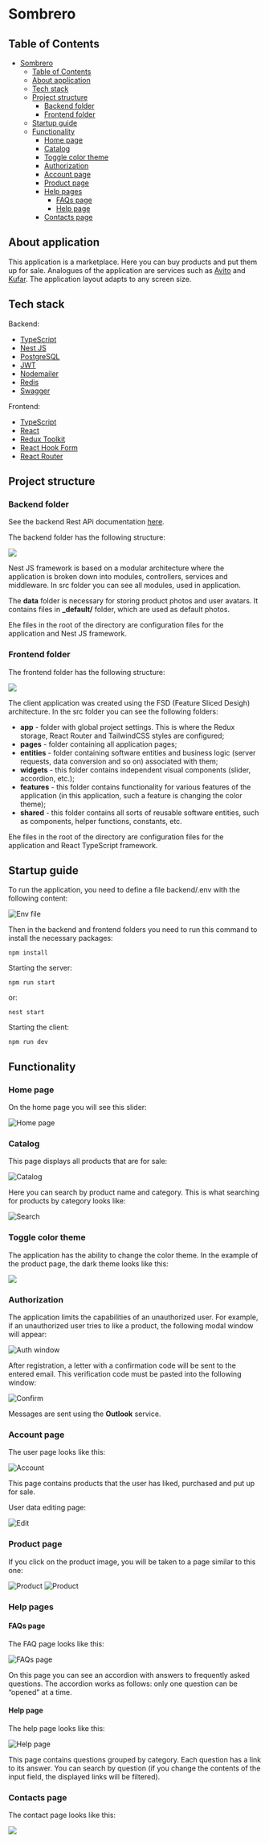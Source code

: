 # Sombrero

## Table of Contents
- [Sombrero](#sombrero)
  - [Table of Contents](#table-of-contents)
  - [About application](#about-application)
  - [Tech stack](#tech-stack)
  - [Project structure](#project-structure)
    - [Backend folder](#backend-folder)
    - [Frontend folder](#frontend-folder)
  - [Startup guide](#startup-guide)
  - [Functionality](#functionality)
    - [Home page](#home-page)
    - [Catalog](#catalog)
    - [Toggle color theme](#toggle-color-theme)
    - [Authorization](#authorization)
    - [Account page](#account-page)
    - [Product page](#product-page)
    - [Help pages](#help-pages)
      - [FAQs page](#faqs-page)
      - [Help page](#help-page)
    - [Contacts page](#contacts-page)




## About application

This application is a marketplace. Here you can buy products and put them up for sale. Analogues of the application are services such as <a href="https://www.avito.ru/">Avito</a> and <a href="https://www.kufar.by/l">Kufar</a>. The application layout adapts to any screen size.


## Tech stack

Backend:
* <a href="https://www.typescriptlang.org/">TypeScript</a>
* <a href="https://nestjs.com/">Nest JS</a>
* <a href="https://www.postgresql.org/">PostgreSQL</a>
* <a href="https://jwt.io/">JWT</a>
* <a href="https://www.nodemailer.com/">Nodemailer</a>
* <a href="https://redis.io/">Redis</a>
* <a href="https://swagger.io/">Swagger</a>

Frontend:
* <a href="https://www.typescriptlang.org/">TypeScript</a>
* <a href="https://react.dev/">React</a>
* <a href="https://redux.js.org/">Redux Toolkit</a>
* <a href="https://react-hook-form.com/">React Hook Form</a>
* <a href="https://reactrouter.com/en/main">React Router</a>


## Project structure

### Backend folder

See the backend Rest APi documentation <a href="https://tarhunchikkk.github.io/Sombrero/docs/API.html">here</a>.

The backend folder has the following structure:

<img src="./readme/project/backend_folder.png" />

Nest JS framework is based on a modular architecture where the application is broken down into modules, controllers, services and middleware. In src folder you can see all modules, used in application. 

The **data** folder is necessary for storing product photos and user avatars. It contains files in **_default/** folder, which are used as default photos.

Еhe files in the root of the directory are configuration files for the application and Nest JS framework.

### Frontend folder

The frontend folder has the following structure:

<img src="./readme/project/frontend_folder.png" />

The client application was created using the FSD (Feature Sliced Desigh) architecture. In the src folder you can see the following folders:
* **app** - folder with global project settings. This is where the Redux storage, React Router and TailwindCSS styles are configured;
* **pages** - folder containing all application pages;
* **entities** - folder containing software entities and business logic (server requests, data conversion and so on) associated with them;
* **widgets** - this folder contains independent visual components (slider, accordion, etc.);
* **features** - this folder contains functionality for various features of the application (in this application, such a feature is changing the color theme);
* **shared** - this folder contains all sorts of reusable software entities, such as components, helper functions, constants, etc.

Еhe files in the root of the directory are configuration files for the application and React TypeScript framework.

## Startup guide

To run the application, you need to define a file backend/.env with the following content:

<img src="./readme/project/env.png" alt="Env file" />

Then in the backend and frontend folders you need to run this command to install the necessary packages:
```
npm install
```

Starting the server:
```
npm run start
```
or:
```
nest start
```

Starting the client:
```
npm run dev
```



## Functionality

### Home page

On the home page you will see this slider:

<img src="./readme/pages/slider.png" alt="Home page" />



### Catalog

This page displays all products that are for sale:

<img src="./readme/catalog/catalog.png" alt="Catalog" />

Here you can search by product name and category. This is what searching for products by category looks like:

<img src="./readme/catalog/search_by_category.png" alt="Search" />



### Toggle color theme

The application has the ability to change the color theme. In the example of the product page, the dark theme looks like this:

<img src="./readme/catalog/dark_theme.png" />



### Authorization

The application limits the capabilities of an unauthorized user. For example, if an unauthorized user tries to like a product, the following modal window will appear:

<img src="./readme/account/auth_in_catalog.png" alt="Auth window" />

After registration, a letter with a confirmation code will be sent to the entered email. This verification code must be pasted into the following window:

<img src="./readme/account/confirm_password.png" alt="Confirm" />

Messages are sent using the **Outlook** service.



### Account page

The user page looks like this:

<img src="./readme/account/account.png" alt="Account" />

This page contains products that the user has liked, purchased and put up for sale.

User data editing page:

<img src="./readme/account/edit_account.png" alt="Edit" />



### Product page

If you click on the product image, you will be taken to a page similar to this one:

<img src="./readme/advertisements/advertisement_page1.png" alt="Product" />
<img src="./readme/advertisements/advertisement_page2.png" alt="Product" />



### Help pages

#### FAQs page

The FAQ page looks like this:

<img src="./readme/pages/faqs.png" alt="FAQs page" />

On this page you can see an accordion with answers to frequently asked questions. The accordion works as follows: only one question can be “opened” at a time.

#### Help page

The help page looks like this:

<img src="./readme/pages/help.png" alt="Help page" />

This page contains questions grouped by category. Each question has a link to its answer. You can search by question (if you change the contents of the input field, the displayed links will be filtered).



### Contacts page

The contact page looks like this:

<img src="./readme/pages/contacts.png" />
